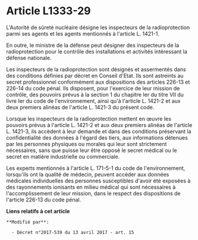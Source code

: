 # Article L1333-29

L'Autorité de sûreté nucléaire désigne les inspecteurs de la radioprotection parmi ses agents et les agents mentionnés à
l'article L. 1421-1.

En outre, le ministre de la défense peut désigner des inspecteurs de la radioprotection pour le contrôle des installations et
activités intéressant la défense nationale.

Les inspecteurs de la radioprotection sont désignés et assermentés dans des conditions définies par décret en Conseil d'Etat.
Ils sont astreints au secret professionnel conformément aux dispositions des articles 226-13 et 226-14 du code pénal. Ils
disposent, pour l'exercice de leur mission de contrôle, des pouvoirs prévus à la section 1 du chapitre Ier du titre VII du
livre Ier du code de l'environnement, ainsi qu'à l'article L. 1421-2 et aux deux premiers alinéas de l'article L. 1421-3 du
présent code.

Lorsque les inspecteurs de la radioprotection mettent en œuvre les pouvoirs prévus à l'article L. 1421-2 et aux deux premiers
alinéas de l'article L. 1421-3, ils accèdent à leur demande et dans des conditions préservant la confidentialité des données
à l'égard des tiers, aux informations détenues par les personnes physiques ou morales qui leur sont strictement nécessaires,
sans que puisse leur être opposé le secret médical ou le secret en matière industrielle ou commerciale.

Les experts mentionnés à l'article L. 171-5-1 du code de l'environnement, lorsqu'ils ont la qualité de médecin, peuvent
accéder aux données médicales individuelles des personnes susceptibles d'avoir été exposées à des rayonnements ionisants en
milieu médical qui sont nécessaires à l'accomplissement de leur mission, dans le respect des dispositions de l'article 226-13
du code pénal.

**Liens relatifs à cet article**

	**Modifié par**:

	  - Décret n°2017-539 du 13 avril 2017 - art. 15
